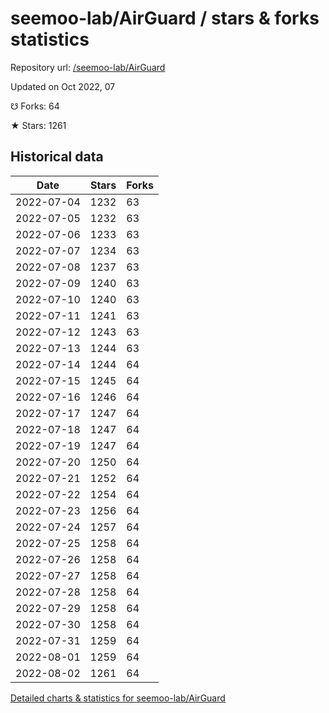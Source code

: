 # seemoo-lab/AirGuard / stars & forks statistics

Repository url: [/seemoo-lab/AirGuard](https://github.com/seemoo-lab/AirGuard)

Updated on Oct 2022, 07

☋ Forks: 64

★ Stars: 1261

## Historical data
| Date | Stars | Forks |
|------|-------|-------|
| 2022-07-04 | 1232 | 63 | 
| 2022-07-05 | 1232 | 63 | 
| 2022-07-06 | 1233 | 63 | 
| 2022-07-07 | 1234 | 63 | 
| 2022-07-08 | 1237 | 63 | 
| 2022-07-09 | 1240 | 63 | 
| 2022-07-10 | 1240 | 63 | 
| 2022-07-11 | 1241 | 63 | 
| 2022-07-12 | 1243 | 63 | 
| 2022-07-13 | 1244 | 63 | 
| 2022-07-14 | 1244 | 64 | 
| 2022-07-15 | 1245 | 64 | 
| 2022-07-16 | 1246 | 64 | 
| 2022-07-17 | 1247 | 64 | 
| 2022-07-18 | 1247 | 64 | 
| 2022-07-19 | 1247 | 64 | 
| 2022-07-20 | 1250 | 64 | 
| 2022-07-21 | 1252 | 64 | 
| 2022-07-22 | 1254 | 64 | 
| 2022-07-23 | 1256 | 64 | 
| 2022-07-24 | 1257 | 64 | 
| 2022-07-25 | 1258 | 64 | 
| 2022-07-26 | 1258 | 64 | 
| 2022-07-27 | 1258 | 64 | 
| 2022-07-28 | 1258 | 64 | 
| 2022-07-29 | 1258 | 64 | 
| 2022-07-30 | 1258 | 64 | 
| 2022-07-31 | 1259 | 64 | 
| 2022-08-01 | 1259 | 64 | 
| 2022-08-02 | 1261 | 64 | 


[Detailed charts & statistics for seemoo-lab/AirGuard](https://reviewgithub.com/rep/seemoo-lab/AirGuard)
